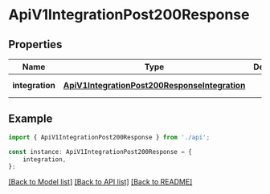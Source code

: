 # ApiV1IntegrationPost200Response


## Properties

Name | Type | Description | Notes
------------ | ------------- | ------------- | -------------
**integration** | [**ApiV1IntegrationPost200ResponseIntegration**](ApiV1IntegrationPost200ResponseIntegration.md) |  | [default to undefined]

## Example

```typescript
import { ApiV1IntegrationPost200Response } from './api';

const instance: ApiV1IntegrationPost200Response = {
    integration,
};
```

[[Back to Model list]](../README.md#documentation-for-models) [[Back to API list]](../README.md#documentation-for-api-endpoints) [[Back to README]](../README.md)
